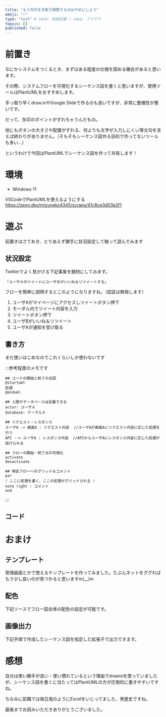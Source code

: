```yaml
---
title: "もう矢印を手動で調整するのはやめにしよう"
emoji: "💦"
type: "tech" # tech: 技術記事 / idea: アイデア
topics: []
published: false
---
```


# 前置き
なにかシステムをつくるとき、まずはある程度の仕様を固める機会があると思います。

その際、システムフローを可視化するシーケンス図を書くと思いますが、使用ツールはPlantUMLをおすすめします。

手っ取り早くdraw.ioやGoogle Slideで作るのも良いですが、非常に整備性が悪いです。

だって、矢印のポイントがずれちゃうんだもの。

他にもボタンの大きさや配置がずれる、何よりも文字が入力しにくい等文句を言えば終わりがありません。（そもそもシーケンス図作る目的で作ってないツールも多い...）

というわけで今回はPlantUMLでシーケンス図を作って共有します！

# 環境
- Windows 11

VSCodeでPlantUMLを使えるようにする
https://zenn.dev/mizuneko4345/scraps/41c8ce3d03e2f1

# 遊ぶ
前置きはさておき、とりあえず勝手に状況設定して触って遊んでみます
## 状況設定
Twitterでよく見かける下記事象を題材にしてみます。

```
「ユーザＡのツイートにユーザＢがいいね＆リツイートする」
```

フローを簡単に説明するとこのようになりますね。（認証は無視します）
1. ユーザAがマイページにアクセスしツイートボタン押下
2. モーダル内でツイート内容を入力
3. ツイートボタン押下
4. ユーザBがいいね＆リツイート
5. ユーザAが通知を受け取る


## 書き方
まだ使いはじめなのでこれくらいしか使わないです

:::参考程度のメモです
```
## コードの開始と終了の合図
@startuml
処理
@enduml

## 人間やデータベースは定義できる
actor: ユーザＡ
database: テーブルＡ

## リクエスト・レスポンス
ユーザA -> 画面A : リクエスト内容  //ユーザAが画面Aにリクエスト内容に応じた処理を行う
API --> ユーザA : レスポンス内容  //APIからユーザAにレスポンス内容に応じた処理が投げられる

## フローの開始・終了点の可視化
activate
desactivate

## 特定フローへのグリッド＆コメント
par
! ここに処理を書く、ここの処理がグリッドされる !
note right : コメント
end
```
:::

## コード




# おまけ
## テンプレート
管理画面とかで使えるテンプレートを作ってみました。たぶんネットをググればもう少し良いのが見つかると思いますm(__)m


## 配色
下記ソースでフロー図全体の配色の設定が可能です。

## 画像出力
下記手順で作成したシーケンス図を指定した拡張子で出力できます。

# 感想
自分は使い勝手が良い・使い慣れているという理由でdrawioを使っていましたが、シーケンス図を書くに当たってはPlantUMLの方が圧倒的に書きやすいですね。

ちなみに前職では毎日鬼のようにExcelをいじってました、黒歴史ですね。

最後までお読みいただきありがとうございました。
